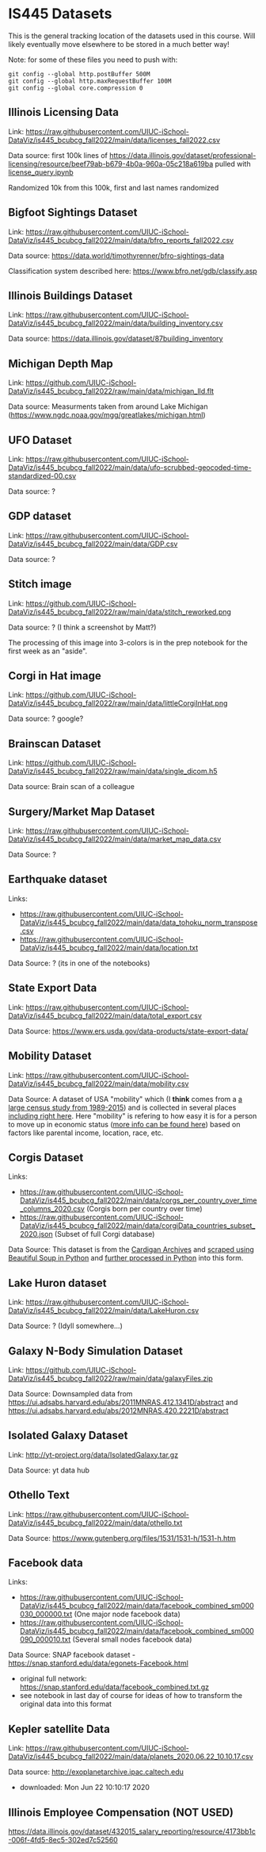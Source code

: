 # IS445 Datasets
This is the general tracking location of the datasets used in this course.  Will likely eventually move elsewhere to be stored in a much better way!

Note: for some of these files you need to push with:

```
git config --global http.postBuffer 500M
git config --global http.maxRequestBuffer 100M
git config --global core.compression 0
```

## Illinois Licensing Data

Link: https://raw.githubusercontent.com/UIUC-iSchool-DataViz/is445_bcubcg_fall2022/main/data/licenses_fall2022.csv

Data source: first 100k lines of https://data.illinois.gov/dataset/professional-licensing/resource/beef79ab-b679-4b0a-960a-05c218a619ba pulled with [license_query.ipynb](https://github.com/UIUC-iSchool-DataViz/is445_bcubcg_fall2022/blob/main/data/license_query.ipynb)

Randomized 10k from this 100k, first and last names randomized

## Bigfoot Sightings Dataset

Link: https://raw.githubusercontent.com/UIUC-iSchool-DataViz/is445_bcubcg_fall2022/main/data/bfro_reports_fall2022.csv

Data source: https://data.world/timothyrenner/bfro-sightings-data

Classification system described here: https://www.bfro.net/gdb/classify.asp 

## Illinois Buildings Dataset

Link: https://raw.githubusercontent.com/UIUC-iSchool-DataViz/is445_bcubcg_fall2022/main/data/building_inventory.csv

Data source: https://data.illinois.gov/dataset/87building_inventory

## Michigan Depth Map

Link: https://github.com/UIUC-iSchool-DataViz/is445_bcubcg_fall2022/raw/main/data/michigan_lld.flt

Data source: Measurments taken from around Lake Michigan (https://www.ngdc.noaa.gov/mgg/greatlakes/michigan.html)

## UFO Dataset

Link: https://raw.githubusercontent.com/UIUC-iSchool-DataViz/is445_bcubcg_fall2022/main/data/ufo-scrubbed-geocoded-time-standardized-00.csv

Data source: ?

## GDP dataset

Link: https://raw.githubusercontent.com/UIUC-iSchool-DataViz/is445_bcubcg_fall2022/main/data/GDP.csv

Data source: ?

## Stitch image

Link: https://github.com/UIUC-iSchool-DataViz/is445_bcubcg_fall2022/raw/main/data/stitch_reworked.png

Data source: ? (I think a screenshot by Matt?)

The processing of this image into 3-colors is in the prep notebook for the first week as an "aside".

## Corgi in Hat image

Link: https://github.com/UIUC-iSchool-DataViz/is445_bcubcg_fall2022/raw/main/data/littleCorgiInHat.png

Data source: ? google?


## Brainscan Dataset

Link: https://github.com/UIUC-iSchool-DataViz/is445_bcubcg_fall2022/raw/main/data/single_dicom.h5

Data source: Brain scan of a colleague

## Surgery/Market Map Dataset

Link: https://raw.githubusercontent.com/UIUC-iSchool-DataViz/is445_bcubcg_fall2022/main/data/market_map_data.csv

Data Source: ?

## Earthquake dataset

Links:
 * https://raw.githubusercontent.com/UIUC-iSchool-DataViz/is445_bcubcg_fall2022/main/data/data_tohoku_norm_transpose.csv
 * https://raw.githubusercontent.com/UIUC-iSchool-DataViz/is445_bcubcg_fall2022/main/data/location.txt
 
Data Source: ? (its in one of the notebooks)

## State Export Data

Link: https://raw.githubusercontent.com/UIUC-iSchool-DataViz/is445_bcubcg_fall2022/main/data/total_export.csv

Data Source: https://www.ers.usda.gov/data-products/state-export-data/

## Mobility Dataset

Link: https://raw.githubusercontent.com/UIUC-iSchool-DataViz/is445_bcubcg_fall2022/main/data/mobility.csv

Data Source: A dataset of USA "mobility" which (I <b>think</b> comes from a <a href="https://www.census.gov/library/working-papers/2018/adrm/CES-WP-18-40R.html">a large census study from 1989-2015</a>) and is collected in several places <a href="http://www.stat.cmu.edu/~cshalizi/uADA/15/hw/01/mobility.csv">including right here</a>.  Here "mobility" is refering to how easy it is for a person to move up in economic status (<a href="http://www.stat.cmu.edu/~cshalizi/uADA/15/hw/01/hw-01.pdf">more info can be found here</a>) based on factors like parental income, location, race, etc.

## Corgis Dataset

Links:
 * https://raw.githubusercontent.com/UIUC-iSchool-DataViz/is445_bcubcg_fall2022/main/data/corgs_per_country_over_time_columns_2020.csv (Corgis born per country over time)
 * https://raw.githubusercontent.com/UIUC-iSchool-DataViz/is445_bcubcg_fall2022/main/data/corgiData_countries_subset_2020.json (Subset of full Corgi database)

Data Source: This dataset is from the <a href="http://cardiped.net/">Cardigan Archives</a> and <a href="https://github.com/UIUC-iSchool-DataViz/spring2020/blob/master/week12/corg/grabCorgData_subpages.py">scraped using Beautiful Soup in Python</a> and <a href="https://github.com/UIUC-iSchool-DataViz/spring2020/blob/master/week12/corg/calc_corgData.ipynb">further processed in Python</a> into this form.

## Lake Huron dataset

Link: https://raw.githubusercontent.com/UIUC-iSchool-DataViz/is445_bcubcg_fall2022/main/data/LakeHuron.csv

Data Source: ? (Idyll somewhere...)

## Galaxy N-Body Simulation Dataset

Link: https://github.com/UIUC-iSchool-DataViz/is445_bcubcg_fall2022/raw/main/data/galaxyFiles.zip

Data Source: Downsampled data from https://ui.adsabs.harvard.edu/abs/2011MNRAS.412.1341D/abstract and https://ui.adsabs.harvard.edu/abs/2012MNRAS.420.2221D/abstract

## Isolated Galaxy Dataset

Link: http://yt-project.org/data/IsolatedGalaxy.tar.gz

Data Source: yt data hub

## Othello Text

Link: https://raw.githubusercontent.com/UIUC-iSchool-DataViz/is445_bcubcg_fall2022/main/data/othello.txt

Data Source: https://www.gutenberg.org/files/1531/1531-h/1531-h.htm

## Facebook data

Links:
 * https://raw.githubusercontent.com/UIUC-iSchool-DataViz/is445_bcubcg_fall2022/main/data/facebook_combined_sm000030_000000.txt (One major node facebook data)
 * https://raw.githubusercontent.com/UIUC-iSchool-DataViz/is445_bcubcg_fall2022/main/data/facebook_combined_sm000090_000010.txt (Several small nodes facebook data)

Data Source: SNAP facebook dataset - https://snap.stanford.edu/data/egonets-Facebook.html
 * original full network: https://snap.stanford.edu/data/facebook_combined.txt.gz
 * see notebook in last day of course for ideas of how to transform the original data into this format

## Kepler satellite Data

Link: https://raw.githubusercontent.com/UIUC-iSchool-DataViz/is445_bcubcg_fall2022/main/data/planets_2020.06.22_10.10.17.csv

Data source: http://exoplanetarchive.ipac.caltech.edu
 * downloaded: Mon Jun 22 10:10:17 2020


## Illinois Employee Compensation (NOT USED)

https://data.illinois.gov/dataset/432015_salary_reporting/resource/4173bb1c-006f-4fd5-8ec5-302ed7c52560
